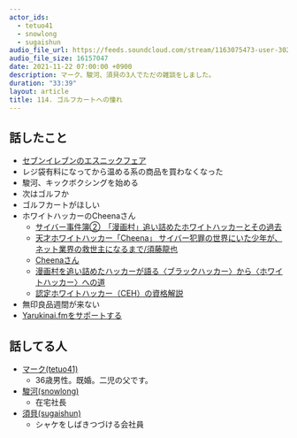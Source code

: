```yaml
---
actor_ids:
  - tetuo41
  - snowlong
  - sugaishun
audio_file_url: https://feeds.soundcloud.com/stream/1163075473-user-302747142-yarukinai-114-2021-11-22.mp3
audio_file_size: 16157047
date: 2021-11-22 07:00:00 +0900
description: マーク、駿河、須貝の3人でただの雑談をしました。
duration: "33:39"
layout: article
title: 114. ゴルフカートへの憧れ
---
```


## 話したこと
- [セブンイレブンのエスニックフェア](https://www.sej.co.jp/products/ethnic.html)
- レジ袋有料になってから温める系の商品を買わなくなった
- 駿河、キックボクシングを始める
- 次はゴルフか
- ゴルフカートがほしい
- ホワイトハッカーのCheenaさん
  - [サイバー事件簿②　「漫画村」追い詰めたホワイトハッカーとその過去](https://open.spotify.com/episode/5zLE64pEsTzX3wWfhnBmmr)
  - [天才ホワイトハッカー「Cheena」 サイバー犯罪の世界にいた少年が、ネット業界の救世主になるまで/須藤龍也](https://news.yahoo.co.jp/articles/03596547783fec21661311f1c6de44f61b1bcc1a)
  - [Cheenaさん](https://twitter.com/cheenanet)
  - [漫画村を追い詰めたハッカーが語る〈ブラックハッカー〉から〈ホワイトハッカー〉への道](https://www.vice.com/ja/article/qvg7ev/mangamura-hacker)
  - [認定ホワイトハッカー（CEH）の資格解説](https://www.fca.ac.jp/license/23565/)
- 無印良品週間が来ない
- [Yarukinai.fmをサポートする](https://note.com/tetuo41/circle)

## 話してる人
- [マーク(tetuo41)](https://twitter.com/tetuo41)
  - 36歳男性。既婚。二児の父です。
- [駿河(snowlong)](https://twitter.com/_snowlong)
  - 在宅社長
- [須貝(sugaishun)](https://twitter.com/sugaishun)
  - シャケをしばきつづける会社員
